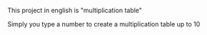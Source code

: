This project in english is "multiplication table"

Simply you type a number to create a multiplication table up to 10